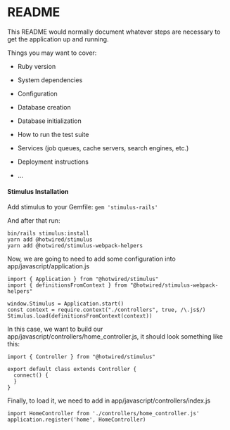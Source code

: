 # README

This README would normally document whatever steps are necessary to get the
application up and running.

Things you may want to cover:

* Ruby version

* System dependencies

* Configuration

* Database creation

* Database initialization

* How to run the test suite

* Services (job queues, cache servers, search engines, etc.)

* Deployment instructions

* ...

#### Stimulus Installation
Add stimulus to your Gemfile:
`gem 'stimulus-rails'`

And after that run:
```
bin/rails stimulus:install
yarn add @hotwired/stimulus
yarn add @hotwired/stimulus-webpack-helpers
```

Now, we are going to need to add some configuration into app/javascript/application.js
```
import { Application } from "@hotwired/stimulus"
import { definitionsFromContext } from "@hotwired/stimulus-webpack-helpers"

window.Stimulus = Application.start()
const context = require.context("./controllers", true, /\.js$/)
Stimulus.load(definitionsFromContext(context))
```

In this case, we want to build our app/javascript/controllers/home_controller.js, it should look something like this:
```
import { Controller } from "@hotwired/stimulus"

export default class extends Controller {
  connect() {
  }
}
```

Finally, to load it, we need to add in app/javascript/controllers/index.js
```
import HomeController from './controllers/home_controller.js'
application.register('home', HomeController)
```
